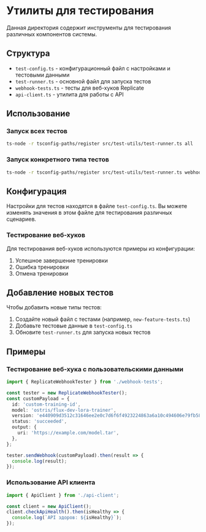 # Утилиты для тестирования

Данная директория содержит инструменты для тестирования различных компонентов системы.

## Структура

- `test-config.ts` - конфигурационный файл с настройками и тестовыми данными
- `test-runner.ts` - основной файл для запуска тестов
- `webhook-tests.ts` - тесты для веб-хуков Replicate
- `api-client.ts` - утилита для работы с API

## Использование

### Запуск всех тестов

```bash
ts-node -r tsconfig-paths/register src/test-utils/test-runner.ts all
```

### Запуск конкретного типа тестов

```bash
ts-node -r tsconfig-paths/register src/test-utils/test-runner.ts webhook
```

## Конфигурация

Настройки для тестов находятся в файле `test-config.ts`. Вы можете изменять значения в этом файле для тестирования различных сценариев.

### Тестирование веб-хуков

Для тестирования веб-хуков используются примеры из конфигурации:

1. Успешное завершение тренировки
2. Ошибка тренировки
3. Отмена тренировки

## Добавление новых тестов

Чтобы добавить новые типы тестов:

1. Создайте новый файл с тестами (например, `new-feature-tests.ts`)
2. Добавьте тестовые данные в `test-config.ts`
3. Обновите `test-runner.ts` для запуска новых тестов

## Примеры

### Тестирование веб-хука с пользовательскими данными

```typescript
import { ReplicateWebhookTester } from './webhook-tests';

const tester = new ReplicateWebhookTester();
const customPayload = {
  id: 'custom-training-id',
  model: 'ostris/flux-dev-lora-trainer',
  version: 'e440909d3512c31646ee2e0c7d6f6f4923224863a6a10c494606e79fb5844497',
  status: 'succeeded',
  output: {
    uri: 'https://example.com/model.tar',
  },
};

tester.sendWebhook(customPayload).then(result => {
  console.log(result);
});
```

### Использование API клиента

```typescript
import { ApiClient } from './api-client';

const client = new ApiClient();
client.checkApiHealth().then(isHealthy => {
  console.log(`API здоров: ${isHealthy}`);
});
``` 